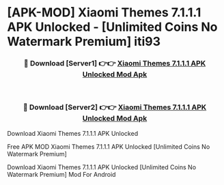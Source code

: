 # [APK-MOD] Xiaomi Themes 7.1.1.1 APK Unlocked - [Unlimited Coins No Watermark Premium] iti93



<div align="center">
<h3>🔴 Download [Server1] 👉👉 <a href="https://momento.my/?title=Xiaomi_Themes_7.1.1.1_APK_Unlocked">Xiaomi Themes 7.1.1.1 APK Unlocked Mod Apk</a></h3><br>

<h3>🔴 Download [Server2] 👉👉 <a href="https://momento.my/?title=Xiaomi_Themes_7.1.1.1_APK_Unlocked">Xiaomi Themes 7.1.1.1 APK Unlocked Mod Apk</a></h3>
</div>



Download Xiaomi Themes 7.1.1.1 APK Unlocked 

Free APK MOD Xiaomi Themes 7.1.1.1 APK Unlocked [Unlimited Coins No Watermark Premium]

Download Xiaomi Themes 7.1.1.1 APK Unlocked [Unlimited Coins No Watermark Premium] Mod For Android
